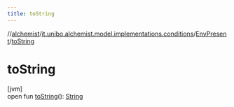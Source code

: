 ```yaml
---
title: toString
---
```

//[alchemist](../../../index.html)/[it.unibo.alchemist.model.implementations.conditions](../index.html)/[EnvPresent](index.html)/[toString](to-string.html)



# toString



[jvm]\
open fun [toString](to-string.html)(): [String](https://docs.oracle.com/javase/8/docs/api/java/lang/String.html)




